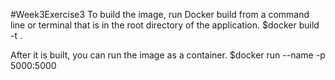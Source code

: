 #Week3Exercise3
To build the image, run Docker build from a command line or terminal that is in the root directory of the application.
    $docker build -t <image-name> .
  
After it is built, you can run the image as a container.
    $docker run --name <container-name> -p 5000:5000 <image-name>
